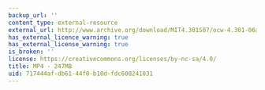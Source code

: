 ```yaml
---
backup_url: ''
content_type: external-resource
external_url: http://www.archive.org/download/MIT4.301S07/ocw-4.301-06apr2007-ipod.mp4
has_external_licence_warning: true
has_external_license_warning: true
is_broken: ''
license: https://creativecommons.org/licenses/by-nc-sa/4.0/
title: MP4 - 247MB
uid: 717444af-db61-44f0-b10d-fdc600241031
---
```

